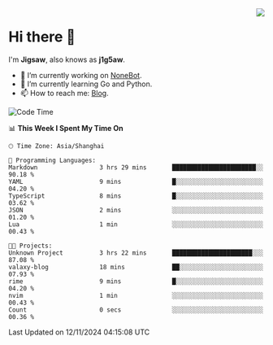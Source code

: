 <a href="#">
  <img align="right" src="https://github-readme-stats.vercel.app/api?username=j1g5awi&count_private=true&show_icons=true&title_color=80070B&text_color=B3B3B3&bg_color=212121&icon_color=80070B" />
</a>

# Hi there 👋

I'm **Jigsaw**, also knows as **j1g5aw**.

- 🔭 I’m currently working on [NoneBot](https://github.com/nonebot).
- 🌱 I’m currently learning Go and Python.
- 📫 How to reach me: [Blog](https://blog.maddestroyer.xyz/).

<!--START_SECTION:waka-->
![Code Time](http://img.shields.io/badge/Code%20Time-1%2C795%20hrs%2057%20mins-blue)

📊 **This Week I Spent My Time On** 

```text
🕑︎ Time Zone: Asia/Shanghai

💬 Programming Languages: 
Markdown                 3 hrs 29 mins       ███████████████████████░░   90.18 % 
YAML                     9 mins              █░░░░░░░░░░░░░░░░░░░░░░░░   04.20 % 
TypeScript               8 mins              █░░░░░░░░░░░░░░░░░░░░░░░░   03.62 % 
JSON                     2 mins              ░░░░░░░░░░░░░░░░░░░░░░░░░   01.20 % 
Lua                      1 min               ░░░░░░░░░░░░░░░░░░░░░░░░░   00.43 % 

🐱‍💻 Projects: 
Unknown Project          3 hrs 22 mins       ██████████████████████░░░   87.08 % 
valaxy-blog              18 mins             ██░░░░░░░░░░░░░░░░░░░░░░░   07.93 % 
rime                     9 mins              █░░░░░░░░░░░░░░░░░░░░░░░░   04.20 % 
nvim                     1 min               ░░░░░░░░░░░░░░░░░░░░░░░░░   00.43 % 
Count                    0 secs              ░░░░░░░░░░░░░░░░░░░░░░░░░   00.36 % 
```


 Last Updated on 12/11/2024 04:15:08 UTC
<!--END_SECTION:waka-->
